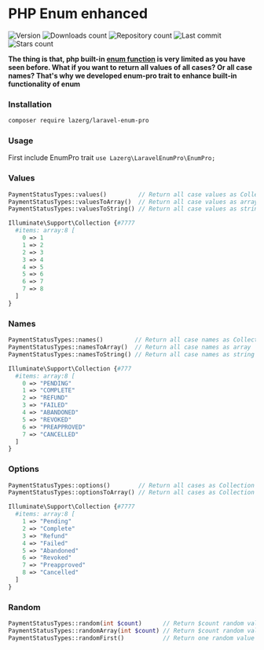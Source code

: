 # PHP Enum enhanced

![Version](https://img.shields.io/packagist/v/lazerg/laravel-enum-pro.svg?style=plastic)
![Downloads count](https://img.shields.io/packagist/dm/lazerg/laravel-enum-pro?style=plastic)
![Repository count](https://img.shields.io/github/repo-size/lazerg/laravel-enum-pro?style=plastic)
![Last commit](https://img.shields.io/github/last-commit/lazerg/laravel-enum-pro?style=plastic)
![Stars count](https://img.shields.io/packagist/stars/lazerg/laravel-enum-pro?style=plastic)

**The thing is that, php built-in [enum function](./ENUM.MD) is very limited as you have seen before.
What if you want to return all values of all cases? Or all case names? That's why we developed enum-pro trait to
enhance built-in functionality of enum**

### Installation

```bash
composer require lazerg/laravel-enum-pro
```


### Usage
First include EnumPro trait `use Lazerg\LaravelEnumPro\EnumPro;`

### Values

```php
PaymentStatusTypes::values()         // Return all case values as Collection
PaymentStatusTypes::valuesToArray()  // Return all case values as array
PaymentStatusTypes::valuesToString() // Return all case values as string seperated by comma

Illuminate\Support\Collection {#7777
  #items: array:8 [
    0 => 1
    1 => 2
    2 => 3
    3 => 4
    4 => 5
    5 => 6
    6 => 7
    7 => 8
  ]
}
```

### Names

```php
PaymentStatusTypes::names()         // Return all case names as Collection
PaymentStatusTypes::namesToArray()  // Return all case names as array
PaymentStatusTypes::namesToString() // Return all case names as string separated by comma

Illuminate\Support\Collection {#777
  #items: array:8 [
    0 => "PENDING"
    1 => "COMPLETE"
    2 => "REFUND"
    3 => "FAILED"
    4 => "ABANDONED"
    5 => "REVOKED"
    6 => "PREAPPROVED"
    7 => "CANCELLED"
  ]
}

```

### Options
```php
PaymentStatusTypes::options()        // Return all cases as Collection options (very handy for admin panels, veryyyy...)
PaymentStatusTypes::optionsToArray() // Return all cases as Collection options (very handy for admin panels, veryyyy...)

Illuminate\Support\Collection {#7777
  #items: array:8 [
    1 => "Pending"
    2 => "Complete"
    3 => "Refund"
    4 => "Failed"
    5 => "Abandoned"
    6 => "Revoked"
    7 => "Preapproved"
    8 => "Cancelled"
  ]
}

```

### Random

```php
PaymentStatusTypes::random(int $count)      // Return $count random values as Collection
PaymentStatusTypes::randomArray(int $count) // Return $count random values as array
PaymentStatusTypes::randomFirst()           // Return one random value
```
